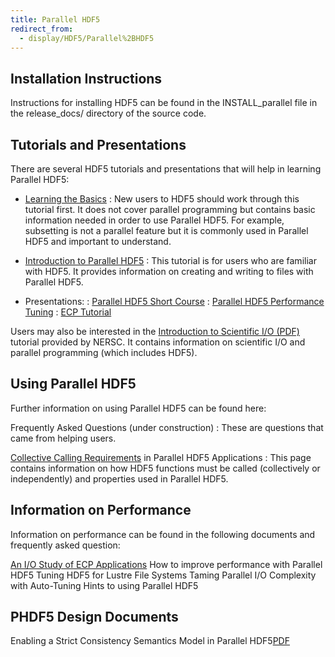 ```yaml
---
title: Parallel HDF5
redirect_from:
  - display/HDF5/Parallel%2BHDF5
---
```


## Installation Instructions
Instructions for installing HDF5 can be found in the INSTALL_parallel file in the release_docs/ directory of the source code.

## Tutorials and Presentations
There are several HDF5 tutorials and presentations that will help in learning Parallel HDF5:

* [Learning the Basics](https://hdfgroup.github.io/hdf5/develop/_learn_basics.html)
: New users to HDF5 should work through this tutorial first. It does not cover parallel programming but contains basic information needed in order to use Parallel HDF5. For example, subsetting is not a parallel feature but it is commonly used in Parallel HDF5 and important to understand.

* [Introduction to Parallel HDF5](https://hdfgroup.github.io/hdf5/develop/_intro_par_h_d_f5.html)
: This tutorial is for users who are familiar with HDF5. It provides information on creating and writing to files with Parallel HDF5.

* Presentations:
: [Parallel HDF5 Short Course](HDF5-PARALLEL_ShortCourse.pdf)
: [Parallel HDF5 Performance Tuning](Parallel-HDF5-Performance-Tuning.pdf)
: [ECP Tutorial](20200206_ECPTutorial-final.pdf)

Users may also be interested in the [Introduction to Scientific I/O (PDF)](2016_NERSC_Introduction_to_Scientific_IO.pdf) tutorial provided by NERSC. It contains information on scientific I/O and parallel programming (which includes HDF5).

## Using Parallel HDF5
Further information on using Parallel HDF5 can be found here:

Frequently Asked Questions (under construction)
: These are questions that came from helping users.

[Collective Calling Requirements](CollectiveCallsInParallel.md) in Parallel HDF5 Applications
: This page contains information on how HDF5 functions must be called (collectively or independently) and properties used in Parallel HDF5.

## Information on Performance
Information on performance can be found in the following documents and frequently asked question:

[An I/O Study of ECP Applications](https://www.hdfgroup.org/2020/10/an-i-o-study-of-ecp-applications)
How to improve performance with Parallel HDF5
Tuning HDF5 for Lustre File Systems 
Taming Parallel I/O Complexity with Auto-Tuning
Hints to using Parallel HDF5

## PHDF5 Design Documents
Enabling a Strict Consistency Semantics Model in Parallel HDF5[PDF](https://docs.hdfgroup.org/hdf5/rfc/RFC%20PHDF5%20Consistency%20Semantics%20MC%20120328.docx.pdf)
